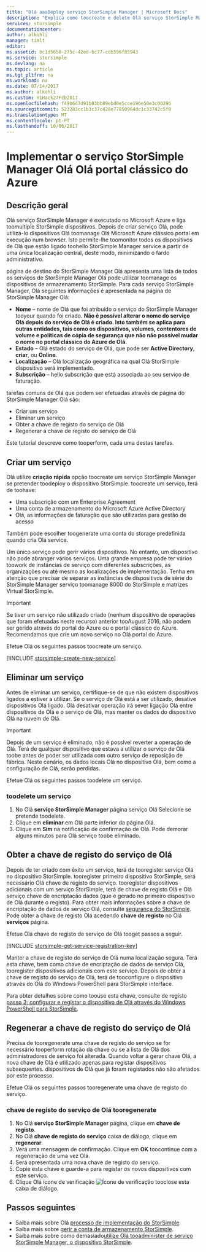 ```yaml
---
title: "Olá aaaDeploy serviço StorSimple Manager | Microsoft Docs"
description: "Explica como toocreate e delete Olá serviço StorSimple Manager na Olá portal clássico do Azure e descreve como toomanage Olá chave de registo do serviço."
services: storsimple
documentationcenter: 
author: alkohli
manager: timlt
editor: 
ms.assetid: bc1d5650-275c-42ed-bc77-cdb596f85943
ms.service: storsimple
ms.devlang: na
ms.topic: article
ms.tgt_pltfrm: na
ms.workload: na
ms.date: 07/14/2017
ms.author: alkohli
ms.custom: H1Hack27Feb2017
ms.openlocfilehash: f49b647d91b03bb89ebd0e5cce196e50e3c00296
ms.sourcegitcommit: 523283cc1b3c37c428e77850964dc1c33742c5f0
ms.translationtype: MT
ms.contentlocale: pt-PT
ms.lasthandoff: 10/06/2017
---
```

# <a name="deploy-hello-storsimple-manager-service-in-hello-azure-classic-portal"></a>Implementar o serviço StorSimple Manager Olá Olá portal clássico do Azure

## <a name="overview"></a>Descrição geral
Olá serviço StorSimple Manager é executado no Microsoft Azure e liga toomultiple StorSimple dispositivos. Depois de criar serviço Olá, pode utilizá-lo dispositivos Olá toomanage Olá Microsoft Azure clássico portal em execução num browser. Isto permite-lhe toomonitor todos os dispositivos de Olá que estão ligado toohello StorSimple Manager service a partir de uma única localização central, deste modo, minimizando o fardo administrativo.

página de destino do StorSimple Manager Olá apresenta uma lista de todos os serviços de StorSimple Manager Olá pode utilizar toomanage os dispositivos de armazenamento StorSimple. Para cada serviço StorSimple Manager, Olá seguintes informações é apresentada na página de StorSimple Manager Olá:

* **Nome** – nome de Olá que foi atribuído o serviço do StorSimple Manager tooyour quando foi criado. **Não é possível alterar o nome do serviço Olá depois do serviço de Olá é criado. Isto também se aplica para outras entidades, tais como os dispositivos, volumes, contentores de volume e políticas de cópia de segurança que não não possível mudar o nome no portal clássico do Azure de Olá.**
* **Estado** – Olá estado do serviço de Olá, que pode ser **Active Directory**, **criar**, ou **Online**.
* **Localização** – Olá localização geográfica na qual Olá StorSimple dispositivo será implementado.
* **Subscrição** – hello subscrição que está associada ao seu serviço de faturação.

tarefas comuns de Olá que podem ser efetuadas através de página do StorSimple Manager Olá são:

* Criar um serviço
* Eliminar um serviço
* Obter a chave de registo do serviço de Olá
* Regenerar a chave de registo do serviço de Olá

Este tutorial descreve como tooperform, cada uma destas tarefas.

## <a name="create-a-service"></a>Criar um serviço
Olá utilize **criação rápida** opção toocreate um serviço StorSimple Manager se pretender toodeploy o dispositivo StorSimple. toocreate um serviço, terá de toohave:

* Uma subscrição com um Enterprise Agreement
* Uma conta de armazenamento do Microsoft Azure Active Directory
* Olá, as informações de faturação que são utilizadas para gestão de acesso

Também pode escolher toogenerate uma conta do storage predefinida quando cria Olá service.

Um único serviço pode gerir vários dispositivos. No entanto, um dispositivo não pode abranger vários serviços. Uma grande empresa pode ter vários toowork de instâncias de serviço com diferentes subscrições, as organizações ou até mesmo as localizações de implementação. Tenha em atenção que precisar de separar as instâncias de dispositivos de série do StorSimple Manager serviço toomanage 8000 do StorSimple e matrizes Virtual StorSimple.

> [!IMPORTANT] 
> Se tiver um serviço não utilizado criado (nenhum dispositivo de operações que foram efetuadas neste recurso) anterior tooAugust 2016, não podem ser gerido através do portal do Azure ou o portal clássico do Azure. Recomendamos que crie um novo serviço no Olá portal do Azure.

Efetue Olá os seguintes passos toocreate um serviço.

[!INCLUDE [storsimple-create-new-service](../../includes/storsimple-create-new-service.md)]

## <a name="delete-a-service"></a>Eliminar um serviço
Antes de eliminar um serviço, certifique-se de que não existem dispositivos ligados a estiver a utilizar. Se o serviço de Olá está a ser utilizado, desative dispositivos Olá ligado. Olá desativar operação irá sever ligação Olá entre dispositivos de Olá e o serviço de Olá, mas manter os dados do dispositivo Olá na nuvem de Olá.

> [!IMPORTANT] 
> Depois de um serviço é eliminado, não é possível reverter a operação de Olá. Terá de qualquer dispositivo que estava a utilizar o serviço de Olá toobe antes de poder ser utilizada com outro serviço de reposição de fábrica. Neste cenário, os dados locais Olá no dispositivo Olá, bem como a configuração de Olá, serão perdidas.

Efetue Olá os seguintes passos toodelete um serviço.

### <a name="toodelete-a-service"></a>toodelete um serviço
1. No Olá **serviço StorSimple Manager** página serviço Olá Selecione se pretende toodelete.
2. Clique em **eliminar** em Olá parte inferior da página Olá.
3. Clique em **Sim** na notificação de confirmação de Olá. Pode demorar alguns minutos para Olá serviço toobe eliminado.

## <a name="get-hello-service-registration-key"></a>Obter a chave de registo do serviço de Olá
Depois de ter criado com êxito um serviço, terá de tooregister serviço Olá no dispositivo StorSimple. tooregister primeiro dispositivo StorSimple, será necessário Olá chave de registo do serviço. tooregister dispositivos adicionais com um serviço StorSimple, terá de chave de registo Olá e Olá serviço chave de encriptação dados (que é gerado no primeiro dispositivo de Olá durante o registo). Para obter mais informações sobre a chave de encriptação de dados de serviço Olá, consulte [segurança do StorSimple](storsimple-security.md). Pode obter a chave de registo Olá acedendo **chave de registo** no Olá **serviços** página.

Efetue Olá chave de registo de serviço de Olá tooget passos a seguir.

[!INCLUDE [storsimple-get-service-registration-key](../../includes/storsimple-get-service-registration-key.md)]

Manter a chave de registo do serviço de Olá numa localização segura. Terá esta chave, bem como chave de encriptação de dados de serviço Olá, tooregister dispositivos adicionais com este serviço. Depois de obter a chave de registo do serviço de Olá, terá de tooconfigure o dispositivo através do Olá do Windows PowerShell para StorSimple interface.

Para obter detalhes sobre como toouse esta chave, consulte de registo [passo 3: configurar e registar o dispositivo de Olá através do Windows PowerShell para StorSimple](storsimple-deployment-walkthrough.md#step-3-configure-and-register-the-device-through-windows-powershell-for-storsimple).

## <a name="regenerate-hello-service-registration-key"></a>Regenerar a chave de registo do serviço de Olá
Precisa de tooregenerate uma chave de registo do serviço se for necessário tooperform rotação da chave ou se a lista de Olá dos administradores de serviço foi alterada. Quando voltar a gerar chave Olá, a nova chave de Olá é utilizado apenas para registar dispositivos subsequentes. dispositivos de Olá que já foram registados não são afetados por este processo.

Efetue Olá os seguintes passos tooregenerate uma chave de registo do serviço.

### <a name="tooregenerate-hello-service-registration-key"></a>chave de registo do serviço de Olá tooregenerate
1. No Olá **serviço StorSimple Manager** página, clique em **chave de registo**.
2. No Olá **chave de registo do serviço** caixa de diálogo, clique em **regenerar**.
3. Verá uma mensagem de confirmação. Clique em **OK** toocontinue com a regeneração de uma vez Olá.
4. Será apresentada uma nova chave de registo do serviço.
5. Copie esta chave e guarde-a para registar os novos dispositivos com este serviço.
6. Clique Olá ícone de verificação ![Ícone de verificação](./media/storsimple-manage-service/HCS_CheckIcon.png) tooclose esta caixa de diálogo.

## <a name="next-steps"></a>Passos seguintes
* Saiba mais sobre Olá [processo de implementação do StorSimple](storsimple-deployment-walkthrough-u2.md).
* Saiba mais sobre [gerir a conta de armazenamento StorSimple](storsimple-manage-storage-accounts.md).
* Saiba mais sobre como demasiado[utilize Olá tooadminister de serviço StorSimple Manager, o dispositivo StorSimple](storsimple-manager-service-administration.md).
